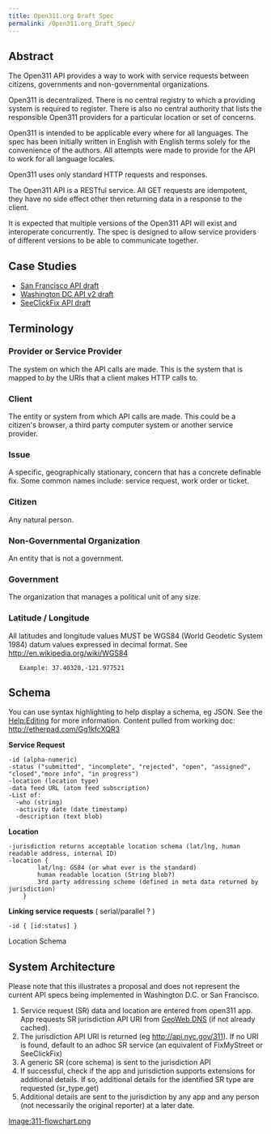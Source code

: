 ```yaml
---
title: Open311.org Draft Spec
permalink: /Open311.org_Draft_Spec/
---
```


Abstract
--------

The Open311 API provides a way to work with service requests between citizens, governments and non-governmental organizations.

Open311 is decentralized. There is no central registry to which a providing system is required to register. There is also no central authority that lists the responsible Open311 providers for a particular location or set of concerns.

Open311 is intended to be applicable every where for all languages. The spec has been initially written in English with English terms solely for the convenience of the authors. All attempts were made to provide for the API to work for all language locales.

Open311 uses only standard HTTP requests and responses.

The Open311 API is a RESTful service. All GET requests are idempotent, they have no side effect other then returning data in a response to the client.

It is expected that multiple versions of the Open311 API will exist and interoperate concurrently. The spec is designed to allow service providers of different versions to be able to communicate together.

Case Studies
------------

-   [San Francisco API draft](http://apps.sfgov.org/Open311API/)
-   [Washington DC API v2 draft](http://octolabs.pbworks.com/Open-311-API-v2-Documentation)
-   [SeeClickFix API draft](http://docs.google.com/View?id=dc8k3dxw_45gcnhm4dp)

Terminology
-----------

### Provider or Service Provider

The system on which the API calls are made. This is the system that is mapped to by the URIs that a client makes HTTP calls to.

### Client

The entity or system from which API calls are made. This could be a citizen's browser, a third party computer system or another service provider.

### Issue

A specific, geographically stationary, concern that has a concrete definable fix. Some common names include: service request, work order or ticket.

### Citizen

Any natural person.

### Non-Governmental Organization

An entity that is not a government.

### Government

The organization that manages a political unit of any size.

### Latitude / Longitude

All latitudes and longitude values MUST be WGS84 (World Geodetic System 1984) datum values expressed in decimal format. See <http://en.wikipedia.org/wiki/WGS84>

`   Example: 37.40320,-121.977521`

Schema
------

You can use syntax highlighting to help display a schema, eg JSON. See the [Help:Editing](/Help:Editing "wikilink") for more information. Content pulled from working doc: <http://etherpad.com/Gg1kfcXQR3>

**Service Request**

    -id (alpha-numeric)
    -status ("submitted", "incomplete", "rejected", "open", "assigned", "closed","more info", "in progress")
    -location (location type)
    -data feed URL (atom feed subscription)
    -List of:
      -who (string)
      -activity date (date timestamp)
      -description (text blob)

**Location**

    -jurisdiction returns acceptable location schema (lat/lng, human readable address, internal ID)
    -location {
            lat/lng: GS84 (or what ever is the standard)
            human readable location (String blob?)
            3rd party addressing scheme (defined in meta data returned by jurisdiction)
        }


**Linking service requests** ( serial/parallel ? )

    -id { [id:status] }

Location Schema

System Architecture
-------------------

Please note that this illustrates a proposal and does not represent the current API specs being implemented in Washington D.C. or San Francisco.

1.  Service request (SR) data and location are entered from open311 app. App requests SR jurisdiction API URI from [GeoWeb DNS](/GeoWeb_DNS "wikilink") (if not already cached).
2.  The jurisdiction API URI is returned (eg <http://api.nyc.gov/311>). If no URI is found, default to an adhoc SR service (an equivalent of FixMyStreet or SeeClickFix)
3.  A generic SR (core schema) is sent to the jurisdiction API
4.  If successful, check if the app and jurisdiction supports extensions for additional details. If so, additional details for the identified SR type are requested (sr_type.get)
5.  Additional details are sent to the jurisdiction by any app and any person (not necessarily the original reporter) at a later date.

[Image:311-flowchart.png](/Image:311-flowchart.png "wikilink")
